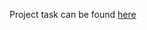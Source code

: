 Project task can be found [here](http://media.wix.com/ugd/a1f009_63a98b5afb8048e986f2d386c95a4c02.pdf)
